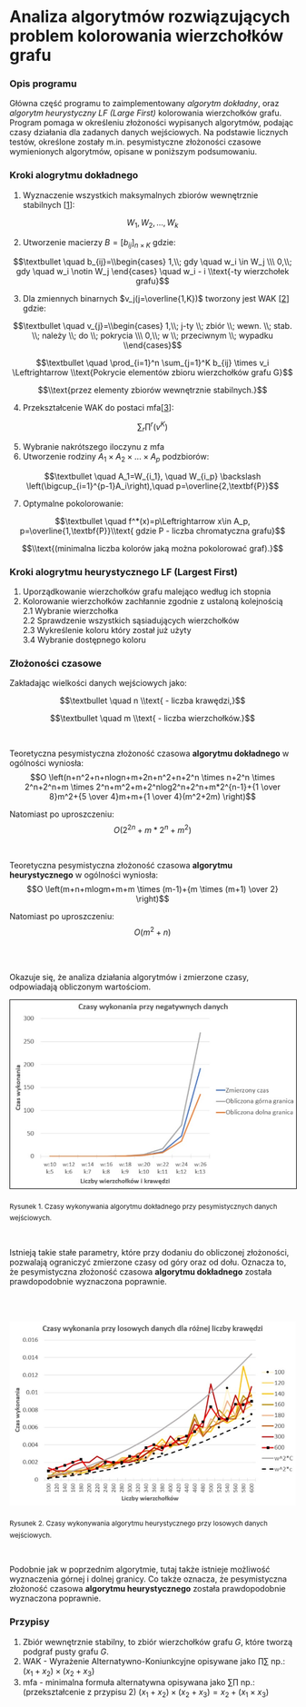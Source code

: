 # Analiza algorytmów rozwiązujących problem kolorowania wierzchołków grafu

### Opis programu
Główna część programu to zaimplementowany *algorytm dokładny*, oraz *algorytm heurystyczny LF (Large First)* kolorowania wierzchołków grafu. Program  pomaga w określeniu złożoności wypisanych algorytmów, podając czasy działania dla zadanych danych wejściowych. Na podstawie licznych testów, określone zostały m.in. pesymistyczne złożoności czasowe wymienionych algorytmów, opisane w poniższym podsumowaniu.

### Kroki alogrytmu dokładnego
1. Wyznaczenie wszystkich maksymalnych zbiorów wewnętrznie stabilnych \[[1](#przypisy)\]:

$$W_1, W_2, ..., W_k$$

2. Utworzenie macierzy $B=[b_{ij}]_{n \times K}$ gdzie:            

$$\textbullet \quad b_{ij}=\\begin{cases} 1,\\; gdy \quad w_i \in W_j \\\ 0,\\; gdy \quad w_i \notin W_j \end{cases} \quad w_i - i \\text{-ty wierzchołek grafu}$$

3. Dla zmiennych binarnych $v_j(j=\overline{1,K})$ tworzony jest WAK \[[2](#przypisy)\] gdzie:

$$\textbullet \quad v_{j}=\\begin{cases} 1,\\;  j-ty \\; zbiór \\; wewn. \\; stab. \\; należy \\; do \\; pokrycia \\\ 0,\\;  w \\; przeciwnym \\; wypadku \\end{cases}$$

$$\textbullet \quad \prod_{i=1}^n \sum_{j=1}^K b_{ij} \times v_i \Leftrightarrow \\text{Pokrycie elementów zbioru wierzchołków grafu G}$$

$$\\text{przez elementy zbiorów wewnętrznie stabilnych.}$$

4. Przekształcenie WAK do postaci mfa\[[3](#przypisy)\]:

$$ \sum_r\prod^r(v^K) $$

5. Wybranie nakrótszego iloczynu z mfa
6. Utworzenie rodziny $A_1 \times A_2 \times ... \times A_p$ podzbiorów:

$$\textbullet \quad A_1=W_{i_1}, \quad W_{i_p} \backslash \left(\bigcup_{i=1}^{p-1}A_i\right),\quad p=\overline{2,\textbf{P}}$$

7. Optymalne pokolorowanie:

$$\textbullet \quad f^*(x)=p\Leftrightarrow x\in A_p, p=\overline{1,\textbf{P}}\\text{ gdzie P - liczba chromatyczna grafu}$$

$$\\text{(minimalna liczba kolorów jaką można pokolorować graf).}$$


### Kroki alogrytmu heurystycznego LF (Largest First)
1. Uporządkowanie wierzchołków grafu malejąco według ich stopnia
2. Kolorowanie wierzchołków zachłannie zgodnie z ustaloną kolejnością <br />
    2.1 Wybranie wierzchołka<br />
    2.2 Sprawdzenie wszystkich sąsiadujących wierzchołków <br />
    2.3 Wykreślenie koloru który został już użyty<br />
    3.4 Wybranie dostępnego koloru

### Złożoności czasowe

Zakładając wielkości danych wejściowych jako:

$$\textbullet \quad n \\text{ - liczba krawędzi,}$$

$$\textbullet \quad m \\text{ - liczba wierzchołków.}$$

<br />

Teoretyczna pesymistyczna złożoność czasowa **algorytmu dokładnego** w ogólności wyniosła:
$$O \left(n+n^2+n+nlogn+m+2n+n^2+n+2^n \times n+2^n \times 2^n+2^n+m \times 2^n+m^2+m+2^nlog2^n+2^n+m*2^{n-1}+{1 \over 8}m^2+{5 \over 4}m+m+{1 \over 4}(m^2+2m) \right)$$

Natomiast po uproszczeniu:
$$O(2^{2n}+m*2^n+m^2)$$

<br />

Teoretyczna pesymistyczna złożoność czasowa **algorytmu heurystycznego** w ogólności wyniosła:
$$O \left(m+n+mlogm+m+m \times (m-1)+{m \times (m+1) \over 2} \right)$$

Natomiast po uproszczeniu:
$$O(m^2+n)$$

<br />

<br />

Okazuje się, że analiza działania algorytmów i zmierzone czasy, odpowiadają obliczonym wartościom.
<br />
<p align="center">
<kbd><img style="border:1px solid black;" src="https://github.com/k-golen/algorithm-analysis/blob/main/images/alg_dokladny.jpg?raw=true"/></kbd>
</p>

<sub> Rysunek 1. Czasy wykonywania algorytmu dokładnego przy pesymistycznych danych wejściowych. </sub>

<br />

Istnieją takie stałe parametry, które przy dodaniu do obliczonej złożoności, pozwalają ograniczyć zmierzone czasy od góry oraz od dołu. Oznacza to, że pesymistyczna złożoność czasowa **algorytmu dokładnego** została prawdopodobnie wyznaczona poprawnie.

<br />

<br />

<p align="center">
<kbd><img src="https://github.com/k-golen/algorithm-analysis/blob/main/images/alg_heurystyczny.jpg?raw=true" /></kbd>
</p>

<sub> Rysunek 2. Czasy wykonywania algorytmu heurystycznego przy losowych danych wejściowych. </sub>

<br />

Podobnie jak w poprzednim algorytmie, tutaj także istnieje możliwość wyznaczenia górnej i dolnej granicy. Co także oznacza, że pesymistyczna złożoność czasowa **algorytmu heurystycznego** została prawdopodobnie wyznaczona poprawnie.

### Przypisy

1. Zbiór wewnętrznie stabilny, to zbiór wierzchołków grafu $G$, które tworzą podgraf pusty grafu $G$.
2. WAK - Wyrażenie Alternatywno-Koniunkcyjne opisywane jako $\prod\sum$ np.: $(x_1+x_2)\times(x_2+x_3)$
3. mfa - minimalna formuła alternatywna opisywana jako $\sum\prod$ np.: (przekształcenie z przypisu 2)  $(x_1+x_2)\times(x_2+x_3)=x_2+(x_1\times x_3)$

